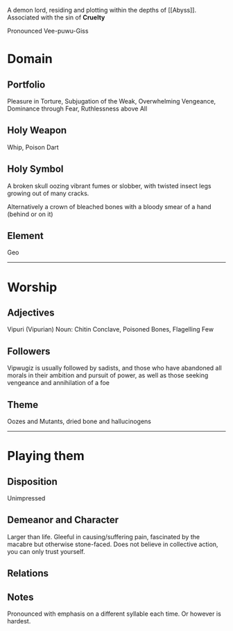 A demon lord, residing and plotting within the depths of [[Abyss]].
Associated with the sin of **Cruelty**

Pronounced Vee-puwu-Giss
# Domain
## Portfolio 
Pleasure in Torture, Subjugation of the Weak, Overwhelming Vengeance, Dominance through Fear, Ruthlessness above All
## Holy Weapon 
Whip, Poison Dart
## Holy Symbol 
A broken skull oozing vibrant fumes or slobber, with twisted insect legs growing out of many cracks.

Alternatively a crown of bleached bones with a bloody smear of a hand (behind or on it)
## Element 

Geo

---
# Worship
## Adjectives 
Vipuri (Vipurian)
Noun: Chitin Conclave, Poisoned Bones, Flagelling Few
## Followers
Vipwugiz is usually followed by sadists, and those who have abandoned all morals in their ambition and pursuit of power, as well as those seeking vengeance and annihilation of a foe
## Theme
Oozes and Mutants, dried bone and hallucinogens

---
# Playing them
## Disposition 
Unimpressed
## Demeanor and Character  
Larger than life. Gleeful in causing/suffering pain, fascinated by the macabre but otherwise stone-faced. 
Does not believe in collective action, you can only trust yourself.

## Relations 

## Notes 

Pronounced with emphasis on a different syllable each time. Or however is hardest.
